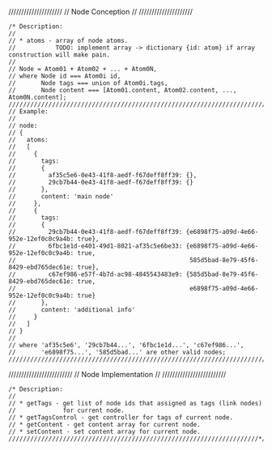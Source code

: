 /////////////////////
// Node Conception //
/////////////////////

	/* Description:
	//
	// * atoms - array of node atoms.
	//           TODO: implement array -> dictionary {id: atom} if array construction will make pain.
	//
	// Node = Atom01 + Atom02 + ... + Atom0N,
	// where Node id === Atom0i id,
	//       Node tags === union of Atom0i.tags,
	//       Node content === [Atom01.content, Atom02.content, ..., Atom0N.content];
	///////////////////////////////////////////////////////////////////////////////////////////////////
	// Example:
	//
	// node:
	// {
	//   atoms:
	//   [
	//     {
	//       tags:
	//       {
	//         af35c5e6-0e43-41f8-aedf-f67deff8ff39: {},
	//         29cb7b44-0e43-41f8-aedf-f67deff8ff39: {}
	//       },
	//       content: 'main node'
	//     },
	//     {
	//       tags:
	//       {
	//         29cb7b44-0e43-41f8-aedf-f67deff8ff39: {e6898f75-a09d-4e66-952e-12ef0c0c9a4b: true},
	//         6fbc1e1d-e401-49d1-8021-af35c5e6be33: {e6898f75-a09d-4e66-952e-12ef0c0c9a4b: true,
	//                                                585d5bad-8e79-45f6-8429-ebd765dec61e: true},
	//         c67ef986-e57f-4b7d-ac98-4845543483e9: {585d5bad-8e79-45f6-8429-ebd765dec61e: true,
	//                                                e6898f75-a09d-4e66-952e-12ef0c0c9a4b: true}
	//       },
	//       content: 'additional info'
	//     }
	//   ]
	// }
	//
	// where 'af35c5e6', '29cb7b44...', '6fbc1e1d...', 'c67ef986...',
	//       'e6898f75...', '585d5bad...' are other valid nodes;
	/////////////////////////////////////////////////////////////////////////////////////////*/

/////////////////////////
// Node Implementation //
/////////////////////////

	/* Description:
	//
	// * getTags - get list of node ids that assigned as tags (link nodes)
	//             for current node.
	// * getTagsControl - get controller for tags of current node.
	// * getContent - get content array for current node.
	// * setContent - set content array for current node.
	/////////////////////////////////////////////////////////////////////*/
